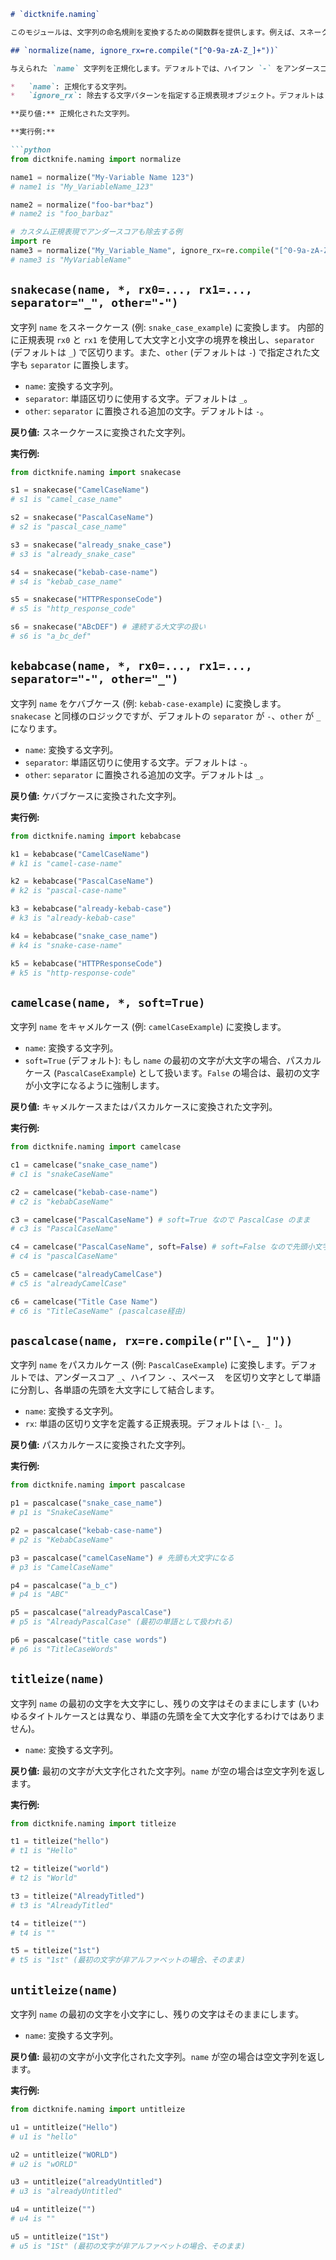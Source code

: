 ```markdown
# `dictknife.naming`

このモジュールは、文字列の命名規則を変換するための関数群を提供します。例えば、スネークケース、ケバブケース、キャメルケース、パスカルケース間の変換や、文字列の正規化などを行います。

## `normalize(name, ignore_rx=re.compile("[^0-9a-zA-Z_]+"))`

与えられた `name` 文字列を正規化します。デフォルトでは、ハイフン `-` をアンダースコア `_` に置換した後、英数字とアンダースコア以外の文字をすべて除去します。

*   `name`: 正規化する文字列。
*   `ignore_rx`: 除去する文字パターンを指定する正規表現オブジェクト。デフォルトは `[^0-9a-zA-Z_]+`。

**戻り値:** 正規化された文字列。

**実行例:**

```python
from dictknife.naming import normalize

name1 = normalize("My-Variable Name 123")
# name1 is "My_VariableName_123"

name2 = normalize("foo-bar*baz")
# name2 is "foo_barbaz"

# カスタム正規表現でアンダースコアも除去する例
import re
name3 = normalize("My_Variable_Name", ignore_rx=re.compile("[^0-9a-zA-Z]+"))
# name3 is "MyVariableName"
```

## `snakecase(name, *, rx0=..., rx1=..., separator="_", other="-")`

文字列 `name` をスネークケース (例: `snake_case_example`) に変換します。
内部的に正規表現 `rx0` と `rx1` を使用して大文字と小文字の境界を検出し、`separator` (デフォルトは `_`) で区切ります。また、`other` (デフォルトは `-`) で指定された文字も `separator` に置換します。

*   `name`: 変換する文字列。
*   `separator`: 単語区切りに使用する文字。デフォルトは `_`。
*   `other`: `separator` に置換される追加の文字。デフォルトは `-`。

**戻り値:** スネークケースに変換された文字列。

**実行例:**

```python
from dictknife.naming import snakecase

s1 = snakecase("CamelCaseName")
# s1 is "camel_case_name"

s2 = snakecase("PascalCaseName")
# s2 is "pascal_case_name"

s3 = snakecase("already_snake_case")
# s3 is "already_snake_case"

s4 = snakecase("kebab-case-name")
# s4 is "kebab_case_name"

s5 = snakecase("HTTPResponseCode")
# s5 is "http_response_code"

s6 = snakecase("ABcDEF") # 連続する大文字の扱い
# s6 is "a_bc_def"
```

## `kebabcase(name, *, rx0=..., rx1=..., separator="-", other="_")`

文字列 `name` をケバブケース (例: `kebab-case-example`) に変換します。
`snakecase` と同様のロジックですが、デフォルトの `separator` が `-`、`other` が `_` になります。

*   `name`: 変換する文字列。
*   `separator`: 単語区切りに使用する文字。デフォルトは `-`。
*   `other`: `separator` に置換される追加の文字。デフォルトは `_`。

**戻り値:** ケバブケースに変換された文字列。

**実行例:**

```python
from dictknife.naming import kebabcase

k1 = kebabcase("CamelCaseName")
# k1 is "camel-case-name"

k2 = kebabcase("PascalCaseName")
# k2 is "pascal-case-name"

k3 = kebabcase("already-kebab-case")
# k3 is "already-kebab-case"

k4 = kebabcase("snake_case_name")
# k4 is "snake-case-name"

k5 = kebabcase("HTTPResponseCode")
# k5 is "http-response-code"
```

## `camelcase(name, *, soft=True)`

文字列 `name` をキャメルケース (例: `camelCaseExample`) に変換します。

*   `name`: 変換する文字列。
*   `soft=True` (デフォルト): もし `name` の最初の文字が大文字の場合、パスカルケース (`PascalCaseExample`) として扱います。`False` の場合は、最初の文字が小文字になるように強制します。

**戻り値:** キャメルケースまたはパスカルケースに変換された文字列。

**実行例:**

```python
from dictknife.naming import camelcase

c1 = camelcase("snake_case_name")
# c1 is "snakeCaseName"

c2 = camelcase("kebab-case-name")
# c2 is "kebabCaseName"

c3 = camelcase("PascalCaseName") # soft=True なので PascalCase のまま
# c3 is "PascalCaseName"

c4 = camelcase("PascalCaseName", soft=False) # soft=False なので先頭小文字
# c4 is "pascalCaseName"

c5 = camelcase("alreadyCamelCase")
# c5 is "alreadyCamelCase"

c6 = camelcase("Title Case Name")
# c6 is "TitleCaseName" (pascalcase経由)
```

## `pascalcase(name, rx=re.compile(r"[\-_ ]"))`

文字列 `name` をパスカルケース (例: `PascalCaseExample`) に変換します。デフォルトでは、アンダースコア `_`、ハイフン `-`、スペース ` ` を区切り文字として単語に分割し、各単語の先頭を大文字にして結合します。

*   `name`: 変換する文字列。
*   `rx`: 単語の区切り文字を定義する正規表現。デフォルトは `[\-_ ]`。

**戻り値:** パスカルケースに変換された文字列。

**実行例:**

```python
from dictknife.naming import pascalcase

p1 = pascalcase("snake_case_name")
# p1 is "SnakeCaseName"

p2 = pascalcase("kebab-case-name")
# p2 is "KebabCaseName"

p3 = pascalcase("camelCaseName") # 先頭も大文字になる
# p3 is "CamelCaseName"

p4 = pascalcase("a_b_c")
# p4 is "ABC"

p5 = pascalcase("alreadyPascalCase")
# p5 is "AlreadyPascalCase" (最初の単語として扱われる)

p6 = pascalcase("title case words")
# p6 is "TitleCaseWords"
```

## `titleize(name)`

文字列 `name` の最初の文字を大文字にし、残りの文字はそのままにします (いわゆるタイトルケースとは異なり、単語の先頭を全て大文字化するわけではありません)。

*   `name`: 変換する文字列。

**戻り値:** 最初の文字が大文字化された文字列。`name` が空の場合は空文字列を返します。

**実行例:**

```python
from dictknife.naming import titleize

t1 = titleize("hello")
# t1 is "Hello"

t2 = titleize("world")
# t2 is "World"

t3 = titleize("AlreadyTitled")
# t3 is "AlreadyTitled"

t4 = titleize("")
# t4 is ""

t5 = titleize("1st")
# t5 is "1st" (最初の文字が非アルファベットの場合、そのまま)
```

## `untitleize(name)`

文字列 `name` の最初の文字を小文字にし、残りの文字はそのままにします。

*   `name`: 変換する文字列。

**戻り値:** 最初の文字が小文字化された文字列。`name` が空の場合は空文字列を返します。

**実行例:**

```python
from dictknife.naming import untitleize

u1 = untitleize("Hello")
# u1 is "hello"

u2 = untitleize("WORLD")
# u2 is "wORLD"

u3 = untitleize("alreadyUntitled")
# u3 is "alreadyUntitled"

u4 = untitleize("")
# u4 is ""

u5 = untitleize("1St")
# u5 is "1St" (最初の文字が非アルファベットの場合、そのまま)
```
```
